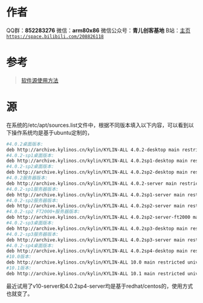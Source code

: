 ﻿# 作者
QQ群：**852283276**
微信：**arm80x86**
微信公众号：**青儿创客基地**
B站：[主页 `https://space.bilibili.com/208826118`](https://space.bilibili.com/208826118)

# 参考
> [软件源使用方法](http://archive.kylinos.cn/kylin/KYLIN-ALL/)

# 源
在系统的/etc/apt/sources.list文件中，根据不同版本填入以下内容，可以看到以下操作系统均是基于ubuntu定制的，
```bash
#4.0.2桌面版本:
deb http://archive.kylinos.cn/kylin/KYLIN-ALL 4.0.2-desktop main restricted universe multiverse
#4.0.2-sp1桌面版本:
deb http://archive.kylinos.cn/kylin/KYLIN-ALL 4.0.2sp1-desktop main restricted universe multiverse
#4.0.2-sp2桌面版本:
deb http://archive.kylinos.cn/kylin/KYLIN-ALL 4.0.2sp2-desktop main restricted universe multiverse
#4.0.2服务器版本:
deb http://archive.kylinos.cn/kylin/KYLIN-ALL 4.0.2-server main restricted universe multiverse
#4.0.2-sp1服务器版本:
deb http://archive.kylinos.cn/kylin/KYLIN-ALL 4.0.2sp1-server main restricted universe multiverse
#4.0.2-sp2服务器版本:
deb http://archive.kylinos.cn/kylin/KYLIN-ALL 4.0.2sp2-server main restricted universe multiverse
#4.0.2-sp2 FT2000+服务器版本:
deb http://archive.kylinos.cn/kylin/KYLIN-ALL 4.0.2sp2-server-ft2000 main restricted universe multiverse
#4.0.2-sp3桌面版本:
deb http://archive.kylinos.cn/kylin/KYLIN-ALL 4.0.2sp3-desktop main restricted universe multiverse
#4.0.2-sp3服务器版本:
deb http://archive.kylinos.cn/kylin/KYLIN-ALL 4.0.2sp3-server main restricted universe multiverse
#4.0.2-sp4桌面版本:
deb http://archive.kylinos.cn/kylin/KYLIN-ALL 4.0.2sp4-desktop main restricted universe multiverse
#10.0版本:
deb http://archive.kylinos.cn/kylin/KYLIN-ALL 10.0 main restricted universe multiverse
#10.1版本:
deb http://archive.kylinos.cn/kylin/KYLIN-ALL 10.1 main restricted universe multiverse
```
最近试用了v10-server和4.0.2sp4-server均是基于redhat/centos的，使用方式也就变了。
